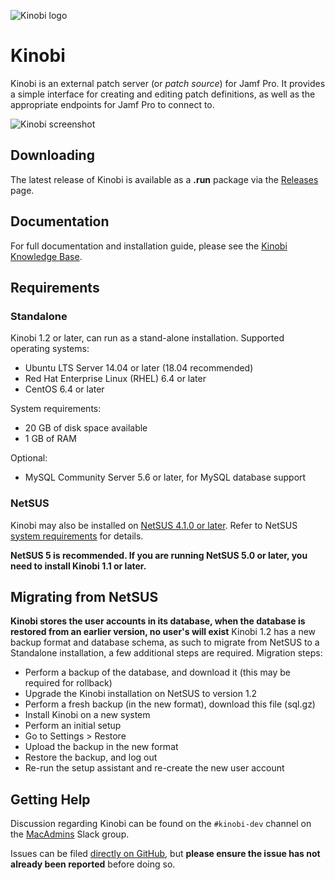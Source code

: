 ![Kinobi logo](https://github.com/mondada/kinobi/blob/master/docs/images/kinobi.png)

# Kinobi

Kinobi is an external patch server (or *patch source*) for Jamf Pro. It provides a simple interface for creating and editing patch definitions, as well as the appropriate endpoints for Jamf Pro to connect to.

![Kinobi screenshot](https://github.com/mondada/kinobi/blob/master/docs/images/kinobi_screenshot.png)

## Downloading

The latest release of Kinobi is available as a **.run** package via the [Releases](https://github.com/mondada/kinobi/releases) page.

## Documentation

For full documentation and installation guide, please see the [Kinobi Knowledge Base](http://docs.kinobi.io).

## Requirements
### Standalone
Kinobi 1.2 or later, can run as a stand-alone installation.
Supported operating systems:
* Ubuntu LTS Server 14.04 or later (18.04 recommended)
* Red Hat Enterprise Linux (RHEL) 6.4 or later
* CentOS 6.4 or later

System requirements:
* 20 GB of disk space available
* 1 GB of RAM

Optional:
* MySQL Community Server 5.6 or later, for MySQL database support

### NetSUS
Kinobi may also be installed on [NetSUS 4.1.0 or later](https://github.com/jamf/NetSUS). Refer to NetSUS [system requirements](https://github.com/jamf/NetSUS#requirements) for details.

**NetSUS 5 is recommended. If you are running NetSUS 5.0 or later, you need to install Kinobi 1.1 or later.**

## Migrating from NetSUS
**Kinobi stores the user accounts in its database, when the database is restored from an earlier version, no user's will exist**
Kinobi 1.2 has a new backup format and database schema, as such to migrate from NetSUS to a Standalone installation, a few additional steps are required.
Migration steps:
* Perform a backup of the database, and download it (this may be required for rollback)
* Upgrade the Kinobi installation on NetSUS to version 1.2
* Perform a fresh backup (in the new format), download this file (sql.gz)
* Install Kinobi on a new system
* Perform an initial setup
* Go to Settings > Restore
* Upload the backup in the new format
* Restore the backup, and log out
* Re-run the setup assistant and re-create the new user account

## Getting Help
Discussion regarding Kinobi can be found on the `#kinobi-dev` channel on the [MacAdmins](https://macadmins.herokuapp.com) Slack group.

Issues can be filed [directly on GitHub](https://github.com/mondada/kinobi/issues), but **please ensure the issue has not already been reported** before doing so.
